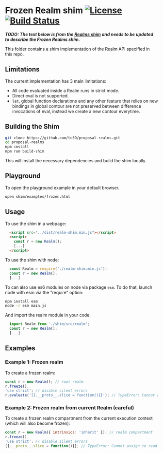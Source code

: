 # Frozen Realm shim [![License][license-image]][license-url] [![Build Status][travis-svg]][travis-url]

***TODO: The text below is from the [Realms shim](https://github.com/tc39/proposal-frozen-realms/tree/master/shim) and needs to be updated to describe the Frozen Realms shim.***


This folder contains a shim implementation of the Realm API specified in this repo.

## Limitations

The current implementation has 3 main limitations:

* All code evaluated inside a Realm runs in strict mode.
* Direct eval is not supported.
* `let`, global function declarations and any other feature that relies on new bindings in global contour are not preserved between difference invocations of eval, instead we create a new contour everytime.

## Building the Shim

```bash
git clone https://github.com/tc39/proposal-realms.git
cd proposal-realms
npm install
npm run build-shim
```

This will install the necessary dependencies and build the shim locally.

## Playground

To open the playground example in your default browser.

```bash
open shim/examples/frozen.html
```

## Usage

To use the shim in a webpage:
```html
  <script src="../dist/realm-shim.min.js"></script>
  <script>
    const r = new Realm();
    [...]
  </script>
```

To use the shim with node:
```js
  const Realm = require('./realm-shim.min.js');
  const r = new Realm();
  [...]
```

To can also use es6 modules on node via package `esm`. To do that, launch node with esm via the "require" option:

```bash
npm install esm
node -r esm main.js
```

And import the realm module in your code:

```js
  import Realm from './shim/src/realm';
  const r = new Realm();
  [...]
```

## Examples

### Example 1: Frozen realm

To create a frozen realm:

```js
const r = new Realm(); // root realm
r.freeze();
'use strict'; // disable silent errors
r.evaluate('[].__proto__.slice = function(){}'); // TypeError: Cannot assign to read only property 'parse'
```

### Example 2: Frozen realm from current Realm (careful)

To create a frozen realm compartment from the current execution context (which will also become frozen):

```js
const r = new Realm({ intrinsics: 'inherit' }); // realm compartment
r.freeze()
'use strict'; // disable silent errors
[].__proto__.slice = function(){}; // TypeError: Cannot assign to read only property 'slice'
```

[travis-svg]: https://travis-ci.com/tc39/proposal-frozen-realms.svg?branch=master
[travis-url]: https://travis-ci.com/tc39/proposal-frozen-realms
[license-image]: https://img.shields.io/badge/License-Apache%202.0-blue.svg
[license-url]: LICENSE

